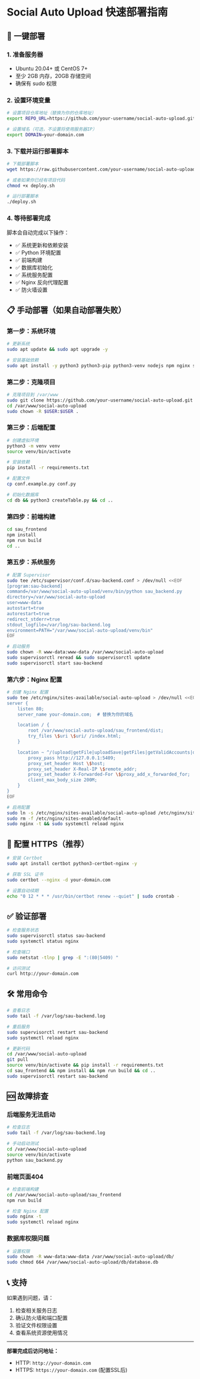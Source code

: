 # Social Auto Upload 快速部署指南

## 🚀 一键部署

### 1. 准备服务器
- Ubuntu 20.04+ 或 CentOS 7+
- 至少 2GB 内存，20GB 存储空间
- 确保有 sudo 权限

### 2. 设置环境变量
```bash
# 设置项目仓库地址（替换为你的仓库地址）
export REPO_URL=https://github.com/your-username/social-auto-upload.git

# 设置域名（可选，不设置将使用服务器IP）
export DOMAIN=your-domain.com
```

### 3. 下载并运行部署脚本
```bash
# 下载部署脚本
wget https://raw.githubusercontent.com/your-username/social-auto-upload/main/deploy.sh

# 或者如果你已经有项目代码
chmod +x deploy.sh

# 运行部署脚本
./deploy.sh
```

### 4. 等待部署完成
脚本会自动完成以下操作：
- ✅ 系统更新和依赖安装
- ✅ Python 环境配置
- ✅ 前端构建
- ✅ 数据库初始化
- ✅ 系统服务配置
- ✅ Nginx 反向代理配置
- ✅ 防火墙设置

## 📋 手动部署（如果自动部署失败）

### 第一步：系统环境
```bash
# 更新系统
sudo apt update && sudo apt upgrade -y

# 安装基础依赖
sudo apt install -y python3 python3-pip python3-venv nodejs npm nginx supervisor git
```

### 第二步：克隆项目
```bash
# 克隆项目到 /var/www
sudo git clone https://github.com/your-username/social-auto-upload.git /var/www/social-auto-upload
cd /var/www/social-auto-upload
sudo chown -R $USER:$USER .
```

### 第三步：后端配置
```bash
# 创建虚拟环境
python3 -m venv venv
source venv/bin/activate

# 安装依赖
pip install -r requirements.txt

# 配置文件
cp conf.example.py conf.py

# 初始化数据库
cd db && python3 createTable.py && cd ..
```

### 第四步：前端构建
```bash
cd sau_frontend
npm install
npm run build
cd ..
```

### 第五步：系统服务
```bash
# 配置 Supervisor
sudo tee /etc/supervisor/conf.d/sau-backend.conf > /dev/null <<EOF
[program:sau-backend]
command=/var/www/social-auto-upload/venv/bin/python sau_backend.py
directory=/var/www/social-auto-upload
user=www-data
autostart=true
autorestart=true
redirect_stderr=true
stdout_logfile=/var/log/sau-backend.log
environment=PATH="/var/www/social-auto-upload/venv/bin"
EOF

# 启动服务
sudo chown -R www-data:www-data /var/www/social-auto-upload
sudo supervisorctl reread && sudo supervisorctl update
sudo supervisorctl start sau-backend
```

### 第六步：Nginx 配置
```bash
# 创建 Nginx 配置
sudo tee /etc/nginx/sites-available/social-auto-upload > /dev/null <<EOF
server {
    listen 80;
    server_name your-domain.com;  # 替换为你的域名

    location / {
        root /var/www/social-auto-upload/sau_frontend/dist;
        try_files \$uri \$uri/ /index.html;
    }

    location ~ ^/(upload|getFile|uploadSave|getFiles|getValidAccounts|deleteFile|deleteAccount|login|postVideo|updateUserinfo|postVideoBatch) {
        proxy_pass http://127.0.0.1:5409;
        proxy_set_header Host \$host;
        proxy_set_header X-Real-IP \$remote_addr;
        proxy_set_header X-Forwarded-For \$proxy_add_x_forwarded_for;
        client_max_body_size 200M;
    }
}
EOF

# 启用配置
sudo ln -s /etc/nginx/sites-available/social-auto-upload /etc/nginx/sites-enabled/
sudo rm -f /etc/nginx/sites-enabled/default
sudo nginx -t && sudo systemctl reload nginx
```

## 🔧 配置 HTTPS（推荐）

```bash
# 安装 Certbot
sudo apt install certbot python3-certbot-nginx -y

# 获取 SSL 证书
sudo certbot --nginx -d your-domain.com

# 设置自动续期
echo "0 12 * * * /usr/bin/certbot renew --quiet" | sudo crontab -
```

## ✅ 验证部署

```bash
# 检查服务状态
sudo supervisorctl status sau-backend
sudo systemctl status nginx

# 检查端口
sudo netstat -tlnp | grep -E ":(80|5409) "

# 访问测试
curl http://your-domain.com
```

## 🛠️ 常用命令

```bash
# 查看日志
sudo tail -f /var/log/sau-backend.log

# 重启服务
sudo supervisorctl restart sau-backend
sudo systemctl reload nginx

# 更新代码
cd /var/www/social-auto-upload
git pull
source venv/bin/activate && pip install -r requirements.txt
cd sau_frontend && npm install && npm run build && cd ..
sudo supervisorctl restart sau-backend
```

## 🆘 故障排查

### 后端服务无法启动
```bash
# 检查日志
sudo tail -f /var/log/sau-backend.log

# 手动启动测试
cd /var/www/social-auto-upload
source venv/bin/activate
python sau_backend.py
```

### 前端页面404
```bash
# 检查前端构建
cd /var/www/social-auto-upload/sau_frontend
npm run build

# 检查 Nginx 配置
sudo nginx -t
sudo systemctl reload nginx
```

### 数据库权限问题
```bash
# 设置权限
sudo chown -R www-data:www-data /var/www/social-auto-upload/db/
sudo chmod 664 /var/www/social-auto-upload/db/database.db
```

## 📞 支持

如果遇到问题，请：
1. 检查相关服务日志
2. 确认防火墙和端口配置
3. 验证文件权限设置
4. 查看系统资源使用情况

---

**部署完成后访问地址：**
- HTTP: `http://your-domain.com`
- HTTPS: `https://your-domain.com` (配置SSL后) 